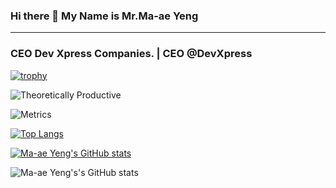 ### Hi there 👋 My Name is Mr.Ma-ae Yeng
---------------------------------------------
### CEO Dev Xpress Companies. | CEO @DevXpress

[![trophy](https://github-profile-trophy.vercel.app/?username=maaeyeng&theme=onedark)](https://github.com/maaeyeng/github-profile-trophy)


![Theoretically Productive](https://img.shields.io/badge/THEORETICALLY-PRODUCTIVE-blueviolet)

![Metrics](https://metrics.lecoq.io/maaeyeng?template=classic&isocalendar=1&pagespeed=1&base.indepth=false&base.hireable=false&isocalendar.duration=half-year&pagespeed.url=.user.website&pagespeed.detailed=false&pagespeed.screenshot=false&pagespeed.pwa=false&config.timezone=Asia%2FBangkok)


<!--
**maaeyeng/maaeyeng** is a ✨ _special_ ✨ repository because its `README.md` (this file) appears on your GitHub profile.

Here are some ideas to get you started:

- 🔭 I’m currently working on ...
- 🌱 I’m currently learning ...
- 👯 I’m looking to collaborate on ...
- 🤔 I’m looking for help with ...
- 💬 Ask me about ...
- 📫 How to reach me: ...
- 😄 Pronouns: ...
- ⚡ Fun fact: ...
-->


[![Top Langs](https://github-readme-stats.vercel.app/api/top-langs/?username=maaeyeng)](https://github.com/maaeyeng/github-readme-stats)


[![Ma-ae Yeng's GitHub stats](https://github-readme-stats.vercel.app/api?username=maaeyeng)](https://github.com/maaeyeng&show_icons=true&theme=highcontrast)

![Ma-ae Yeng's's GitHub stats](https://github-readme-stats.vercel.app/api?username=maaeyeng&hide=contribs,prs)

